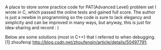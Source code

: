 A place to store some practice code for PAT(Advanced Level) problem set I wrote in C, which passed the online tests and gained full score. The author is just a newbie in programming so the code is sure to lack elegancy and simplicity and can be improved in many ways, but anyway, this is just for idea-sharing and record : )

Below are some solutions (most in C++) that I referred to when debugging.
[1] zhoufenqi http://blog.csdn.net/zhoufenqin/article/details/50497791;
